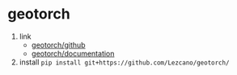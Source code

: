 # geotorch

1. link
   * [geotorch/github](https://github.com/Lezcano/geotorch)
   * [geotorch/documentation](https://geotorch.readthedocs.io/en/latest/)
2. install `pip install git+https://github.com/Lezcano/geotorch/`
